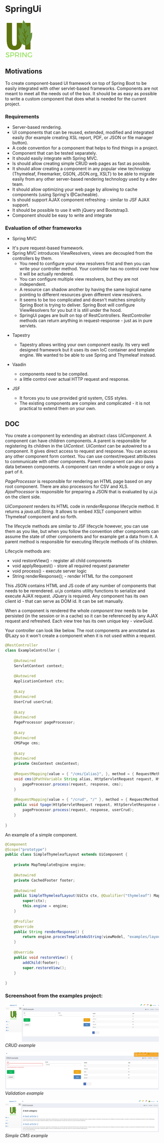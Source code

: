 # SpringUi 
![alt text](https://github.com//dsu/images/blob/master/logo.png?raw=true "logo")

## Motivations

To create component-based UI framework on top of Spring Boot to be easily integrated with other servlet-based frameworks. Components are not meant to meet all the needs out of the box. It should be as easy as possible to write a custom component that does what is needed for the current project.

### Requirements

* Server-based rendering.
* UI components that can be reused, extended, modified and integrated easily (for example creating XSL report, PDF, or JSON or file manager button).
* A code convention for a component that helps to find things in a project. 
* Component that can be tested separately.
* It should easily integrate with Spring MVC.
* Is should allow creating simple CRUD web pages as fast as possible.
* It should allow creating a component in any popular view technology (Thymeleaf, Freemarker, GSON, JSON.org, XSLT) to be able to migrate easily from any other server-based rendering technology used by a dev team.
* It should allow optimizing your web page by allowing to cache components (using Spring's @Cacheable).
* Is should support AJAX component refreshing - similar to JSF AJAX support.
* It should be possible to use it with jQuery and Bootstrap3.
* Component should be easy to write and integrate

### Evaluation of other frameworks

* Spring MVC
 - It's pure request-based framework.
 - Spring MVC introduces ViewResolvers, views are decoupled from the controllers by them.
   - You need to configure your view resolvers first and then you can write your controller method. Your controller has no control over how it will be actually rendered. 
    - You can configure multiple view resolvers, but they are not independent. 
    - A resource can shadow another by having the same logical name pointing to different resources given different view resolvers.
    - It seems to be too complicated and doesn't matches simplicity Spring Boot is trying to deliver. Spring Boot will configure           ViewResolvers for you but it is still under the hood. 
    - SpringUi pages are built on top of RestControllers. RestController methods can return anything in request-response - just as in pure servlets. 

* Tapestry
  - Tapestry allows writing your own component easily. Its very well designed framework but it uses its own IoC container and template engine. We wanted to be able to use Spring and Thymeleaf instead.

* Vaadin
  - components need to be compiled.
  - a little control over actual HTTP request and response. 

* JSF
  - It forces you to use provided grid system, CSS styles.
  - The existing components are complex and complicated - it is not practical to extend them on your own.

## DOC

You create a component by extending an abstract class *UiComponent*.
A component can have children components.
A parent is responsible for registering its children in the *UiContext*.
*UiContext* can be autowired to a component. It gives direct access to request and response. You can access any other component form context.
You can use context/request attributes to communicate with other components. Parent component can also pass data between components.
A component can render a whole page or only a part of it.

*PageProcessor* is responsible for rendering an HTML page based on any root component. There are also processors for CSV and XLS.
*AjaxProcessor* is responsible for preparing a JSON that is evaluated by ui.js on the client side. 

*UiComponent* renders its HTML code in *renderResponse* lifecycle method. It returns a *java.util.String*. It allows to embed XSLT component within Thymeleaf component and so forth.

The lifecycle methods are similar to JSF lifecycle however, you can use them as you like, but when you follow the convention other components can assume the state of other components and for example get a data from it. A parent method is responsible for executing lifecycle methods of its children.

Lifecycle methods are:

* void restoreView() - register all child components
* void applyRequest() - store all required request parameter
* void process() - execute server logic
* String renderResponse(); - render HTML for the component

This JSON contains HTML and JS code of any number of components that needs to be rerendered.
*ui.js* contains utility functions to serialize and execute AJAX request. JQuery is required.
Any component has its own client id  - that can serve as DOM id. It can be set manually.

When a component is rendered the whole *component tree* needs to be persisted (in the session or in a cache) so it can be referenced by any AJAX request and refreshed.
Each view tree has its own unique key - *viewGuid*.

Your controller can look like below. The root components are annotated as @Lazy so it won't create a component when it is not used within a request.

```java
@RestController
class ExampleController {

	@Autowired
	ServletContext context;

	@Autowired
	ApplicationContext ctx;

	@Lazy
	@Autowired
	UserCrud userCrud;

	@Lazy
	@Autowired
	PageProcessor pageProcessor;

	@Lazy
	@Autowired
	CMSPage cms;
	
	@Lazy
	@Autowired
	private CmsContext cmsContext;

	@RequestMapping(value = { "/cms/{alias}", }, method = { RequestMethod.GET, RequestMethod.POST })
	void cms(@PathVariable String alias, HttpServletRequest request, HttpServletResponse response) {h(searchTerm);
		pageProcessor.process(request, response, cms);
	}

	@RequestMapping(value = { "/crud", "/" }, method = { RequestMethod.GET, RequestMethod.POST })
	public void tpage(HttpServletRequest request, HttpServletResponse response) {
		pageProcessor.process(request, response, userCrud);
	}

}
```

An example of a simple component.

```java
@Component
@Scope("prototype")
public class SimpleThymeleafLayout extends UiComponent {

	private MapTemplateEngine engine;

	@Autowired
	private CachedFooter footer;

	@Autowired
	public SimpleThymeleafLayout(UiCtx ctx, @Qualifier("thymeleaf") MapTemplateEngine engine) {
		super(ctx);
		this.engine = engine;
	}

	@Profiler
	@Override
	public String renderResponse() {
		return engine.procesTemplateAsString(viewModel, "examples/layout.xhtml");
	}

	@Override
	public void restoreView() {
		addChild(footer);
		super.restoreView();
	}

}
```

### Screenshoot from the examples project:

![alt text](https://github.com//dsu/images/blob/master/crud.png?raw=true "CRUD")
*CRUD example*


![alt text](https://github.com//dsu/images/blob/master/crud-validation.png?raw=true "Validation")
*Validation example*


![alt text](https://github.com//dsu/images/blob/master/cms.png?raw=true "Simple CMS")
*Simple CMS example*
